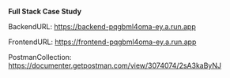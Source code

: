 **Full Stack Case Study**

BackendURL: https://backend-pqgbml4oma-ey.a.run.app

FrontendURL: https://frontend-pqgbml4oma-ey.a.run.app

PostmanCollection: https://documenter.getpostman.com/view/3074074/2sA3kaByNJ

